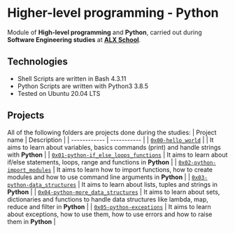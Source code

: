 # Higher-level programming - Python
Module of **High-level programming** and **Python**, carried out during **Software Engineering studies** at **[ALX School](ALX)**.
## Technologies
* Shell Scripts are written in Bash 4.3.11
* Python Scripts are written with Python3 3.8.5
* Tested on Ubuntu 20.04 LTS

## Projects
All of the following folders are projects done during the studies:
| Project name | Description |
| ------------ | ----------- |
| [`0x00-hello_world`](https://github.com/kwamboka1/alx-higher_level_programming.git) |
| It aims to learn about variables, basics commands (print) and handle strings with **Python** |
| [`0x01-python-if_else_loops_functions`](https://github.com/kwamboka1/alx-higher_level_programming.git) |
It aims to learn about if/else statements, loops, range and functions in **Python** |
| [`0x02-python-import_modules`](https://github.com/kwamboka1/alx-higher_level_programming.git) |
 It aims to learn how to import functions, how to create modules and how to use command line arguments in **Python** |
| [`0x03-python-data_structures`](https://github.com/kwamboka1/alx-higher_level_programming.git) |
It aims to learn about lists, tuples and strings in **Python** |
| [`0x04-python-more_data_structures`](https://github.com/kwamboka1/alx-higher_level_programming.git) |
 It aims to learn about sets, dictionaries and functions to handle data structures like lambda, map, reduce and filter in **Python** |
| [`0x05-python-exceptions`](https://github.com/kwamboka1/alx-higher_level_programming.git) |
 It aims to learn about exceptions, how to use them, how to use errors and how to raise them in **Python** |
